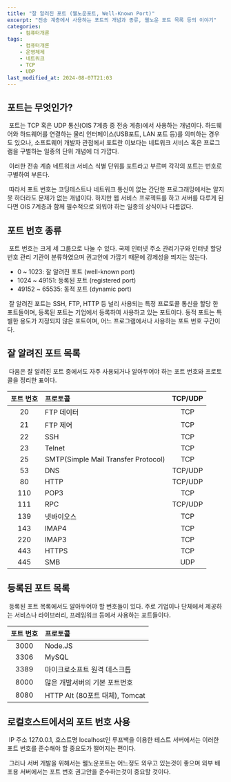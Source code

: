 ```yaml
---
title: "잘 알려진 포트 (웰노운포트, Well-Known Port)"
excerpt: "전송 계층에서 사용하는 포트의 개념과 종류, 웰노운 포트 목록 등의 이야기"
categories:
    - 컴퓨터개론
tags:
    - 컴퓨터개론
    - 운영체제
    - 네트워크
    - TCP
    - UDP
last_modified_at: 2024-08-07T21:03
---
```


## 포트는 무엇인가?

&nbsp;포트는 TCP 혹은 UDP 통신(OIS 7계층 중 전송 계층)에서 사용하는 개념이다. 하드웨어와 하드웨어를 연결하는 물리 인터페이스(USB포트, LAN 포트 등)를 의미하는 경우도 있으나, 소프트웨어 개발자 관점에서 포트란 이보다는 네트워크 서비스 혹은 프로그램을 구별하는 일종의 단위 개념에 더 가깝다.

&nbsp;이러한 전송 계층 네트워크 서비스 식별 단위를 포트라고 부르며 각각의 포트는 번호로 구별하여 부른다.

&nbsp;따라서 포트 번호는 코딩테스트나 네트워크 통신이 없는 간단한 프로그래밍에서는 알지 못 하더라도 문제가 없는 개념이다. 하지만 웹 서비스 프로젝트를 하고 서버를 다루게 된다면 OIS 7계층과 함께 필수적으로 외워야 하는 일종의 상식이나 다름없다.

## 포트 번호 종류

&nbsp;포트 번호는 크게 세 그룹으로 나눌 수 있다. 국제 인터넷 주소 관리기구와 인터넷 할당 번호 관리 기관이 분류하였으며 권고안에 가깝기 때문에 강제성을 띄지는 않는다.

* 0 ~ 1023: 잘 알려진 포트 (well-known port)
* 1024 ~ 49151: 등록된 포트 (registered port)
* 49152 ~ 65535: 동적 포트 (dynamic port)

&nbsp;잘 알려진 포트는 SSH, FTP, HTTP 등 널리 사용되는 특정 프로토콜 통신을 할당 한 포트들이며, 등록된 포트는 기업에서 등록하여 사용하고 있는 포트이다. 동적 포트는 특별한 용도가 지정되지 않은 포트이며, 어느 프로그램에서나 사용하는 포트 번호 구간이다.

## 잘 알려진 포트 목록

&nbsp;다음은 잘 알려진 포트 중에서도 자주 사용되거나 알아두어야 하는 포트 번호와 프로토콜을 정리한 표이다.

|포트 번호|프로토콜|TCP/UDP|
|:---:|:---|:---:|
|20|FTP 데이터|TCP|
|21|FTP 제어|TCP|
|22|SSH|TCP|
|23|Telnet|TCP|
|25|SMTP(Simple Mail Transfer Protocol)|TCP|
|53|DNS|TCP/UDP|
|80|HTTP|TCP/UDP|
|110|POP3|TCP|
|111|RPC|TCP/UDP|
|139|넷바이오스|TCP|
|143|IMAP4|TCP|
|220|IMAP3|TCP|
|443|HTTPS|TCP|
|445|SMB|UDP|

## 등록된 포트 목록

&nbsp;등록된 포트 목록에서도 알아두어야 할 번호들이 있다. 주로 기업이나 단체에서 제공하는 서비스나 라이브러리, 프레임워크 등에서 사용하는 포트들이다.

|포트 번호|프로토콜|
|:---:|:---|
|3000|Node.JS|
|3306|MySQL|
|3389|마이크로소프트 원격 데스크톱|
|8000|많은 개발서버의 기본 포트번호|
|8080|HTTP Alt (80포트 대체), Tomcat|

## 로컬호스트에서의 포트 번호 사용

&nbsp;IP 주소 127.0.0.1, 호스트명 localhost인 루프백을 이용한 테스트 서버에서는 이러한 포트 번호를 준수해야 할 중요도가 떨어지는 편이다.

&nbsp;그러나 서버 개발을 위해서는 웰노운포트는 어느정도 외우고 있는것이 좋으며 외부 배포용 서버에서는 포트 번호 권고안을 준수하는것이 중요할 것이다.

